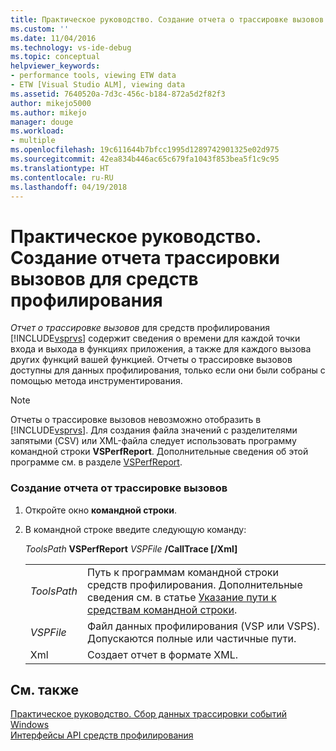 ```yaml
---
title: Практическое руководство. Создание отчета о трассировке вызовов для средств профилирования | Документы Майкрософт
ms.custom: ''
ms.date: 11/04/2016
ms.technology: vs-ide-debug
ms.topic: conceptual
helpviewer_keywords:
- performance tools, viewing ETW data
- ETW [Visual Studio ALM], viewing data
ms.assetid: 7640520a-7d3c-456c-b184-872a5d2f82f3
author: mikejo5000
ms.author: mikejo
manager: douge
ms.workload:
- multiple
ms.openlocfilehash: 19c611644b7bfcc1995d1289742901325e02d975
ms.sourcegitcommit: 42ea834b446ac65c679fa1043f853bea5f1c9c95
ms.translationtype: HT
ms.contentlocale: ru-RU
ms.lasthandoff: 04/19/2018
---
```

# <a name="how-to-create-a-profiling-tools-call-trace-report"></a>Практическое руководство. Создание отчета трассировки вызовов для средств профилирования
*Отчет о трассировке вызовов* для средств профилирования [!INCLUDE[vsprvs](../code-quality/includes/vsprvs_md.md)] содержит сведения о времени для каждой точки входа и выхода в функциях приложения, а также для каждого вызова других функций вашей функцией. Отчеты о трассировке вызовов доступны для данных профилирования, только если они были собраны с помощью метода инструментирования.  
  
> [!NOTE]
>  Отчеты о трассировке вызовов невозможно отобразить в [!INCLUDE[vsprvs](../code-quality/includes/vsprvs_md.md)]. Для создания файла значений с разделителями запятыми (CSV) или XML-файла следует использовать программу командной строки **VSPerfReport**. Дополнительные сведения об этой программе см. в разделе [VSPerfReport](../profiling/vsperfreport.md).  
  
### <a name="to-create-a-call-trace-report"></a>Создание отчета от трассировке вызовов  
  
1.  Откройте окно **командной строки**.  
  
2.  В командной строке введите следующую команду:  
  
     *ToolsPath* **VSPerfReport** *VSPFile*  **/CallTrace [/Xml]**  
  
    |||  
    |-|-|  
    |*ToolsPath*|Путь к программам командной строки средств профилирования. Дополнительные сведения см. в статье [Указание пути к средствам командной строки](../profiling/specifying-the-path-to-profiling-tools-command-line-tools.md).|  
    |*VSPFile*|Файл данных профилирования (VSP или VSPS). Допускаются полные или частичные пути.|  
    |Xml|Создает отчет в формате XML.|  
  
## <a name="see-also"></a>См. также  
 [Практическое руководство. Сбор данных трассировки событий Windows](../profiling/how-to-collect-event-tracing-for-windows-etw-data.md)   
 [Интерфейсы API средств профилирования](../profiling/profiling-tools-apis.md)
